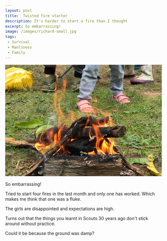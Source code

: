 ```yaml
---
layout: post
title:  Twisted fire starter
description: It's harder to start a fire than I thought
excerpt: So embarrassing!
image: /images/richard-small.jpg
tags:
 - Survival
 - Manliness
 - Family
---
```


![Burning timber, happy family](/images/the-roof-is-on-fire.jpg)

So embarrassing!

Tried to start four fires in the last month and only one has worked. Which makes me think that one was a fluke.

The girls are disappointed and expectations are high.

Turns out that the things you learnt in Scouts 30 years ago don't stick around without practice.

Could it be because the ground was damp?
